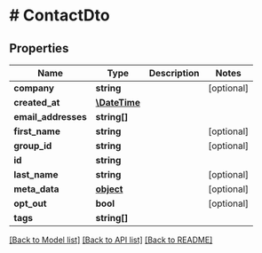 # # ContactDto

## Properties

Name | Type | Description | Notes
------------ | ------------- | ------------- | -------------
**company** | **string** |  | [optional] 
**created_at** | [**\DateTime**](\DateTime.md) |  | 
**email_addresses** | **string[]** |  | 
**first_name** | **string** |  | [optional] 
**group_id** | **string** |  | [optional] 
**id** | **string** |  | 
**last_name** | **string** |  | [optional] 
**meta_data** | [**object**](.md) |  | [optional] 
**opt_out** | **bool** |  | [optional] 
**tags** | **string[]** |  | 

[[Back to Model list]](../../README.md#documentation-for-models) [[Back to API list]](../../README.md#documentation-for-api-endpoints) [[Back to README]](../../README.md)


